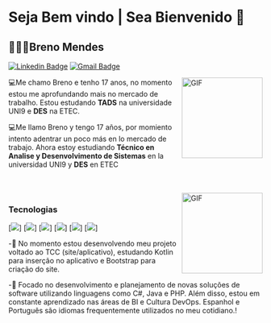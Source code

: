 #  Seja Bem vindo | Sea Bienvenido 👋

## 👨🏻‍💻Breno Mendes

[![Linkedin Badge](https://img.shields.io/badge/-LinkedIn-blue?style=flat-square&logo=Linkedin&logoColor=white&link=https://www.linkedin.com/in/breno-mendes-moura-1b11341a2/)](https://www.linkedin.com/in/breno-mendes-moura-1b11341a2/)
[![Gmail Badge](https://img.shields.io/badge/-Gmail-c14438?style=flat-square&logo=Gmail&logoColor=white&link=mailto:bmoura.profissional@gmail.com)](mailto:bmoura.profissional@gmail.com)

<img align="right" alt="GIF" height="160px" src="https://media.giphy.com/media/3o7aCTQr3cdC1bXWi4/giphy.gif"/>

💻Me chamo Breno e tenho 17 anos, no momento estou me aprofundando mais no mercado de trabalho. Estou estudando **TADS** na universidade UNI9 e **DES** na ETEC.


💻Me llamo Breno y tengo 17 años, por momiento intento adentrar un poco más en lo mercado de trabajo. Ahora estoy estudiando **Técnico en Analise y Desenvolvimento de Sistemas** en la universidad UNI9 y **DES** en ETEC




<br>
<br>
  
  

<img align="right" alt="GIF" height="160px" src="https://media.giphy.com/media/1yk0v6WtCinP5Ptz6G/giphy.gif"/>





### Tecnologias

[<img src="https://img.shields.io/badge/HTML5-E34F26?style=for-the-badge&logo=html5&logoColor=white)"/>]
[<img src="https://img.shields.io/badge/CSS-239120?&style=for-the-badge&logo=css3&logoColor=white"/>]
[<img src="https://img.shields.io/badge/PHP-777BB4?style=for-the-badge&logo=php&logoColor=white"/>]
[<img src="https://img.shields.io/badge/JavaScript-F7DF1E?style=for-the-badge&logo=javascript&logoColor=black"/>]
[<img src="https://img.shields.io/badge/C%23-239120?style=for-the-badge&logo=c-sharp&logoColor=white"/>]
[<img src="https://img.shields.io/badge/Java-ED8B00?style=for-the-badge&logo=java&logoColor=white"/>]





-📡 No momento estou desenvolvendo meu projeto voltado ao TCC (site/aplicativo), estudando Kotlin para inserção no aplicativo e Bootstrap para criação do site.

-📡 Focado no desenvolvimento e planejamento de novas soluções de software utilizando linguagens como C#, Java e PHP. Além disso, estou em constante aprendizado nas áreas de BI e Cultura DevOps. Espanhol e Português são idiomas frequentemente utilizados no meu cotidiano.!
